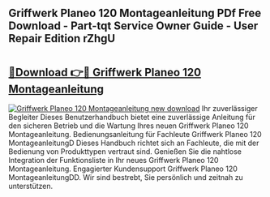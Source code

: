 ## Griffwerk Planeo 120 Montageanleitung PDf Free Download - Part-tqt Service Owner Guide - User Repair Edition rZhgU

# <h2><a href="http://df7e4c3.blite.top/?on=Griffwerk+Planeo+120+Montageanleitung">🔗Download 👉🔴 Griffwerk Planeo 120 Montageanleitung</a></h2>

[![Griffwerk Planeo 120 Montageanleitung new download](https://i.imgur.com/lujVjoI.png)](http://df7e4c3.blite.top/?on=Griffwerk+Planeo+120+Montageanleitung)
Ihr zuverlässiger Begleiter Dieses Benutzerhandbuch bietet eine zuverlässige Anleitung für den sicheren Betrieb und die Wartung Ihres neuen Griffwerk Planeo 120 Montageanleitung. Bedienungsanleitung für Fachleute Griffwerk Planeo 120 MontageanleitungD Dieses Handbuch richtet sich an Fachleute, die mit der Bedienung von Produkttypen vertraut sind. Genießen Sie die nahtlose Integration der Funktionsliste in Ihr neues Griffwerk Planeo 120 Montageanleitung. Engagierter Kundensupport Griffwerk Planeo 120 MontageanleitungDD. Wir sind bestrebt, Sie persönlich und zeitnah zu unterstützen.
